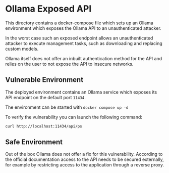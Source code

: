 # Ollama Exposed API

This directory contains a docker-compose file which sets up an Ollama environment which exposes the Ollama API to an unauthenticated attacker.

In the worst case such an exposed endpoint allows an unauthenticated attacker to execute management tasks, such as downloading and replacing custom models.

Ollama itself does not offer an inbuilt authentication method for the API and relies on the user to not expose the API to insecure networks.

## Vulnerable Environment 

The deployed environment contains an Ollama service which exposes its API endpoint on the default port `11434`.

The environment can be started with `docker compose up -d`

To verify the vulnerability you can launch the following command:

```bash
curl http://localhost:11434/api/ps
```

## Safe Environment

Out of the box Ollama does not offer a fix for this vulnerability. According to the official documentation access to the API needs to be secured externally, for example by restricting access to the application through a reverse proxy.
